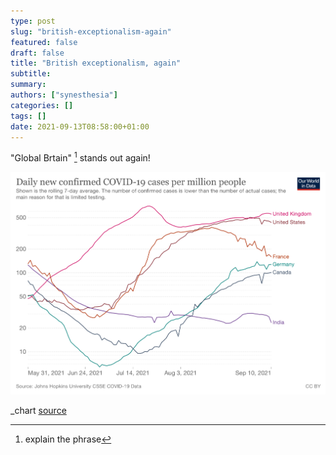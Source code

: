 ```yaml
---
type: post
slug: "british-exceptionalism-again"
featured: false
draft: false
title: "British exceptionalism, again"
subtitle: 
summary: 
authors: ["synesthesia"]
categories: []
tags: []
date: 2021-09-13T08:58:00+01:00
---
```

"Global Brtain" [^1] stands out again!


![](coronavirus-data-explorer.png)

_chart [source](https://ourworldindata.org/covid-cases)

[^1]: explain the phrase

